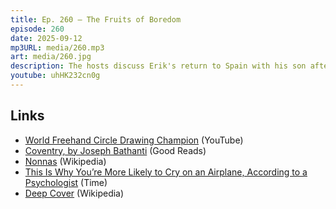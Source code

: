 ```yaml
---
title: Ep. 260 – The Fruits of Boredom
episode: 260
date: 2025-09-12
mp3URL: media/260.mp3
art: media/260.jpg
description: The hosts discuss Erik's return to Spain with his son after visiting the U.S., leaving behind his daughter to attend an American school. They talk at length about his daughter's adaptational challenges due to differing academic levels, particularly in math and science. They consider possible solutions, including advanced class placements and supplemental tutoring, while touching upon the general shortcomings of the American education system. The conversation veers into Dennis recounting both sports events and personal achievements. Erik shares his recent travel experiences, movie recommendations, and an unexpectedly lively weekend full of cultural immersion. They also reminisce about memorable restaurant experiences, the balance between screen time and meaningful engagement, the essence of good storytelling, and managing physical pain while undertaking activities.
youtube: uhHK232cn0g
---
```


## Links

- [World Freehand Circle Drawing Champion](https://www.youtube.com/watch?v=eAhfZUZiwSE) (YouTube)
- [Coventry, by Joseph Bathanti](https://www.goodreads.com/book/show/1355590.Coventry) (Good Reads)
- [Nonnas](https://en.wikipedia.org/wiki/Nonnas) (Wikipedia)
- [This Is Why You’re More Likely to Cry on an Airplane, According to a Psychologist](https://time.com/5274209/airplane-cry-emotion/) (Time)
- [Deep Cover](<https://en.wikipedia.org/wiki/Deep_Cover_(2025_film)>) (Wikipedia)
